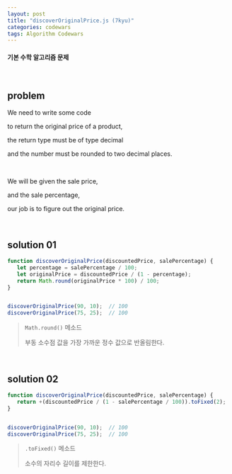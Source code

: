 ```yaml
---
layout: post
title: "discoverOriginalPrice.js (7kyu)"
categories: codewars
tags: Algorithm Codewars
---
```


#### 기본 수학 알고리즘 문제

<br>

## problem

We need to write some code

to return the original price of a product,

the return type must be of type decimal

and the number must be rounded to two decimal places.

<br>

We will be given the sale price,

and the sale percentage,

our job is to figure out the original price.

<br>

## solution 01

```javascript
function discoverOriginalPrice(discountedPrice, salePercentage) {
   let percentage = salePercentage / 100;
   let originalPrice = discountedPrice / (1 - percentage);
   return Math.round(originalPrice * 100) / 100;
}


discoverOriginalPrice(90, 10);	// 100
discoverOriginalPrice(75, 25);	// 100
```

> `Math.round()` 메소드
>
> 부동 소수점 값을 가장 가까운 정수 값으로 반올림한다.

<br>

## solution 02

```javascript
function discoverOriginalPrice(discountedPrice, salePercentage) {
   return +(discountedPrice / (1 - salePercentage / 100)).toFixed(2);
}


discoverOriginalPrice(90, 10);	// 100
discoverOriginalPrice(75, 25);	// 100
```

> `.toFixed()` 메소드
>
> 소수의 자리수 길이를 제한한다.

<br>